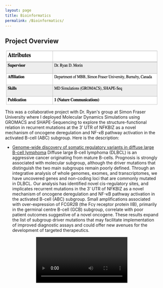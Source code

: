 ```yaml
---
layout: page
title: Bioinformatics
permalink: /Bioinformatics/
---
```


## Project Overview
 
<img src="/images/Bioinformatics1.png" height="180" align="center"/>

This was a collaborative project with Dr. Ryan's group at Simon Fraser University where I deployed Molecular Dynamics Simulations using GROMACS and SHAPE-Sequencing to explore the structure-functional relation in 
recurrent mutations at the 3′ UTR of NFKBIZ as a novel mechanism of oncogene deregulation and NF-κB pathway activation in the activated B-cell (ABC) subgroup. Here is the description:

* [Genome-wide discovery of somatic regulatory variants in diffuse large B-cell lymphoma](https://www.nature.com/articles/s41467-018-06354-3)
  Diffuse large B-cell lymphoma (DLBCL) is an aggressive cancer originating from mature B-cells. Prognosis is strongly associated with molecular subgroup, although the driver mutations that
  distinguish the two main subgroups remain poorly defined. Through an integrative analysis of whole genomes, exomes, and transcriptomes, we have uncovered genes and non-coding loci that
  are commonly mutated in DLBCL. Our analysis has identified novel cis-regulatory sites, and implicates recurrent mutations in the 3′ UTR of NFKBIZ as a novel mechanism of oncogene deregulation
  and NF-κB pathway activation in the activated B-cell (ABC) subgroup. Small amplifications associated with over-expression of FCGR2B (the Fcγ receptor protein IIB), primarily in the germinal
  centre B-cell (GCB) subgroup, correlate with poor patient outcomes suggestive of a novel oncogene. These results expand the list of subgroup driver mutations that may facilitate implementation
  of improved diagnostic assays and could offer new avenues for the development of targeted therapeutics.



<video controls width="300" height= "auto" style="display:block; margin: 0 auto; max-width: 100 %;">
    <source src="/images/VID_20211125_170758.mp4" type="video/mp4">
    Your browser does not support the video tag.
</video>
